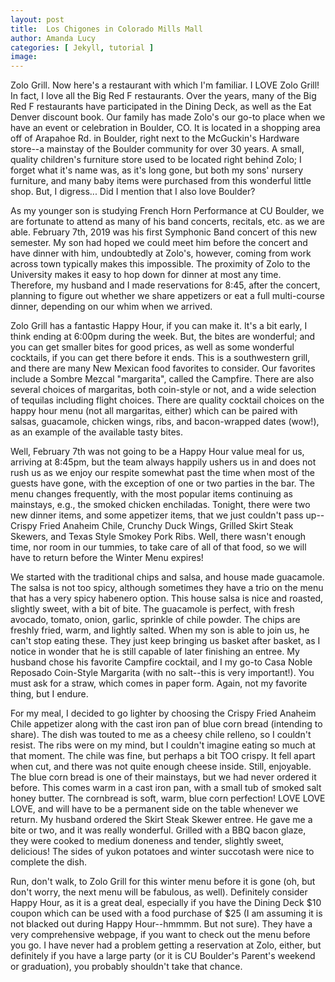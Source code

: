 ```yaml
---
layout: post
title:  Los Chigones in Colorado Mills Mall
author: Amanda Lucy
categories: [ Jekyll, tutorial ]
image: 
---
```

Zolo Grill.  Now here's a restaurant with which I'm familiar.  I LOVE Zolo Grill!  In fact, I love all the Big Red F restaurants.  Over the years, many of the Big Red F restaurants have participated in the Dining Deck, as well as the Eat Denver discount book.   Our family has made Zolo's our go-to place when we have an event or celebration in Boulder, CO.  It is located in a shopping area off of Arapahoe Rd. in Boulder, right next to the McGuckin's Hardware store--a mainstay of the Boulder community for over 30 years.  A small, quality children's furniture store used to be located right behind Zolo; I forget what it's name was, as it's long gone, but both my sons' nursery furniture, and many baby items were purchased from this wonderful little shop.  But, I digress...  Did I mention that I also love Boulder?

As my younger son is studying French Horn Performance at CU Boulder, we are fortunate to attend as many of his band concerts, recitals, etc. as we are able.  February 7th, 2019 was his first Symphonic Band concert of this new semester.  My son had hoped we could meet him before the concert and have dinner with him, undoubtedly at Zolo's, however, coming from work across town typically makes this impossible.  The proximity of Zolo to the University makes it easy to hop down for dinner at most any time.  Therefore, my husband and I made reservations for 8:45, after the concert, planning to figure out whether we share appetizers or eat a full multi-course dinner, depending on our whim when we arrived. 

Zolo Grill has a fantastic Happy Hour, if you can make it.  It's a bit early, I think ending at 6:00pm during the week.  But, the bites are wonderful; and you can get smaller bites for good prices, as well as some wonderful cocktails, if you can get there before it ends.  This is a southwestern grill, and there are many New Mexican food favorites to consider.  Our favorites include a Sombre Mezcal "margarita", called the Campfire.  There are also several choices of margaritas, both coin-style or not, and a wide selection of tequilas including flight choices.  There are quality cocktail choices on the happy hour menu (not all margaritas, either) which can be paired with salsas, guacamole, chicken wings, ribs, and bacon-wrapped dates (wow!), as an example of the available tasty bites.

Well, February 7th was not going to be a Happy Hour value meal for us, arriving at 8:45pm, but the team always happily ushers us in and does not rush us as we enjoy our respite somewhat past the time when most of the guests have gone, with the exception of one or two parties in the bar.  The menu changes frequently, with the most popular items continuing as mainstays, e.g., the smoked chicken enchiladas.  Tonight, there were two new dinner items, and some appetizer items, that we just couldn't pass up--Crispy Fried Anaheim Chile, Crunchy Duck Wings, Grilled Skirt Steak Skewers, and Texas Style Smokey Pork Ribs.  Well, there wasn't enough time, nor room in our tummies, to take care of all of that food, so we will have to return before the Winter Menu expires!

We started with the traditional chips and salsa, and house made guacamole.  The salsa is not too spicy, although sometimes they have a trio on the menu that has a very spicy habenero option.  This house salsa is nice and roasted, slightly sweet, with a bit of bite.  The guacamole is perfect, with fresh avocado, tomato, onion, garlic, sprinkle of chile powder.  The chips are freshly fried, warm, and lightly salted.  When my son is able to join us, he can't stop eating these.  They just keep bringing us basket after basket, as I notice in wonder that he is still capable of later finishing an entree.  My husband chose his favorite Campfire cocktail, and I my go-to Casa Noble Reposado Coin-Style Margarita (with no salt--this is very important!).  You must ask for a straw, which comes in paper form.  Again, not my favorite thing, but I endure.

For my meal, I decided to go lighter by choosing the Crispy Fried Anaheim Chile appetizer along with the cast iron pan of blue corn bread (intending to share).  The dish was touted to me as a cheesy chile relleno, so I couldn't resist.  The ribs were on my mind, but I couldn't imagine eating so much at that moment. The chile was fine, but perhaps a bit TOO crispy.  It fell apart when cut, and there was not quite enough cheese inside.  Still, enjoyable.  The blue corn bread is one of their mainstays, but we had never ordered it before.  This comes warm in a cast iron pan, with a small tub of smoked salt honey butter.  The cornbread is soft, warm, blue corn perfection!  LOVE LOVE LOVE, and will have to be a permanent side on the table whenever we return.  My husband ordered the Skirt Steak Skewer entree.  He gave me a bite or two, and it was really wonderful.  Grilled with a BBQ bacon glaze, they were cooked to medium doneness and tender, slightly sweet, delicious!  The sides of yukon potatoes and winter succotash were nice to complete the dish.

Run, don't walk, to Zolo Grill for this winter menu before it is gone (oh, but don't worry, the next menu will be fabulous, as well).  Definitely consider Happy Hour, as it is a great deal, especially if you have the Dining Deck $10 coupon which can be used with a food purchase of $25 (I am assuming it is not blacked out during Happy Hour--hmmmm.  But not sure).  They have a very comprehensive webpage, if you want to check out the menu before you go.  I have never had a problem getting a reservation at Zolo, either, but definitely if you have a large party (or it is CU Boulder's Parent's weekend or graduation), you probably shouldn't take that chance.    